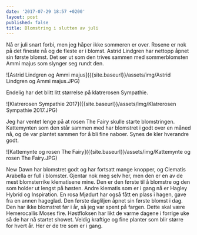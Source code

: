 ```yaml
---
date: '2017-07-29 18:57 +0200'
layout: post
published: false
title: Blomstring i slutten av juli
---
```



Nå er juli snart forbi, men jeg håper ikke sommeren er over.
Rosene er nok på det fineste nå og de fleste er i blomst. Astrid Lindgren har nettopp åpnet sin første blomst. Det ser ut som den trives sammen med sommerblomsten Ammi majus som slynger seg rundt den.

![Astrid Lindgren og Ammi majus]({{site.baseurl}}/assets/img/Astrid Lindgren og Ammi majus.JPG)

Endelig har det blitt litt størrelse på klatrerosen Sympathie. 

![Klatrerosen Sympathie 2017]({{site.baseurl}}/assets/img/Klatrerosen Sympathie 2017.JPG)

<!--more-->

Jeg har ventet lenge på at rosen The Fairy skulle starte blomstringen. Kattemynten som den står sammen med har blomstret i godt over en måned nå, og de var plantet sammen for å bli fine naboer. Synes de kler hverandre godt.

![Kattemynte og rosen The Fairy]({{site.baseurl}}/assets/img/Kattemynte og rosen The Fairy.JPG)


New Dawn har blomstret godt og har fortsatt mange knopper, og Clematis Arabella er full i blomster. Gjentar nok meg selv her, men den er en av de mest blomsterrike klematisene mine. Den er den første til å blomstre og den som holder ut lengst på høsten.
Andre klematis som er i gang nå er Hagley Hybrid og Inspiration. 
En rosa Mjødurt har også fått en plass i hagen, gave fra en annen hageglad. 
Den første dagliljen åpnet sin første blomst i dag. Den har ikke blomstret før i år, så jeg var spent på fargen. Dette skal være Hemerocallis Moses fire. 
Høstfloksen har likt de varme dagene i forrige uke så de har nå startet showet. Veldig kraftige og fine planter som blir større for hvert år. Her er de tre som er i gang. 
